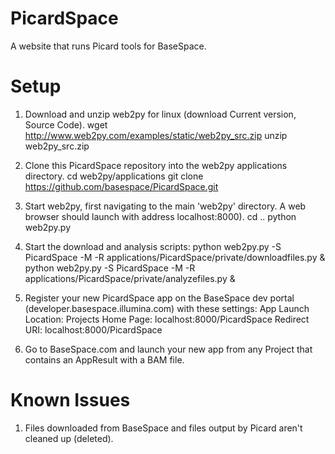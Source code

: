 PicardSpace
===========

A website that runs Picard tools for BaseSpace.


Setup
=====
1. Download and unzip web2py for linux (download Current version, Source Code).
    wget http://www.web2py.com/examples/static/web2py_src.zip
    unzip web2py_src.zip

2. Clone this PicardSpace repository into the web2py applications directory.
    cd web2py/applications
    git clone https://github.com/basespace/PicardSpace.git

3. Start web2py, first navigating to the main 'web2py' directory. A web browser should launch with address localhost:8000).
    cd ..
    python web2py.py

4. Start the download and analysis scripts:
    python web2py.py -S PicardSpace -M -R applications/PicardSpace/private/downloadfiles.py &
    python web2py.py -S PicardSpace -M -R applications/PicardSpace/private/analyzefiles.py &

5. Register your new PicardSpace app on the BaseSpace dev portal (developer.basespace.illumina.com) with these settings:
App Launch Location: Projects
Home Page: localhost:8000/PicardSpace
Redirect URI: localhost:8000/PicardSpace

6. Go to BaseSpace.com and launch your new app from any Project that contains an AppResult with a BAM file.


Known Issues
============
1. Files downloaded from BaseSpace and files output by Picard aren't cleaned up (deleted).
